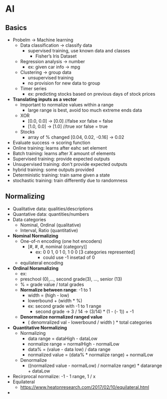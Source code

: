 # AI
## Basics
- Probelm -> Machine learning
    - Data classification -> classify data
        - supervised training, use known data and classes 
            - Fisher’s Iris Dataset	
    - Regression analysis -> number
        - ex: given car info -> mpg
    - Clustering -> group data
        - unsupervised training
        - no provision for new data to group
    - Timer series
        - ex: predicting stocks based on previous days of stock prices
- **Translating inputs as a vector**
    - Important to normalize values within a range
        - large range is best, avoid too much extreme ends data
    - XOR
        - [0.0, 0.0] -> [0.0] //false xor false = false
        - [1.0, 0.0] -> [1.0] //true xor false = true
    - Stocks
        - array of % changed [0.04, 0.02, -0.16] -> 0.02
- Evaluate success -> scoring function
- Online training: learns after eahc set element
- Batch training: learns after X amount of elements 
- Supervised training: provide expected outputs
- Unsupervised training: don't provide expected outputs
- hybrid training: some outputs provided
- Deterministic training: train same given a state
- stochastic training: train differently due to randomness
## Normalizing
- Qualitative data: qualities/descriptions
- Quantative data: quantities/numbers
- Data categories
    - Nominal, Ordinal (qualitative)
    - Interval, Ratio (quantitative)
- **Nominal Normalizing**
    - One-of-n encoding (one hot encoders)
        - [#, #, #, nominal (category)] 
            - ex: 0 0 1, 0 1 0, 1 0 0  [3 categories represented]
                - could use -1 insetad of 0
    - equilateral encoding
- **Ordinal Noramalizing**
    - ex: 
    - preschool (0),..., second grade(3), ..., senior (13)
    - % = grade value / total grades 
    - **Normalize between range**: -1 to 1
        - width = (high - low) 
        - lowerbound + (width * %) 
        - ex: second grade with -1 to 1 range
            - second grade -> 3 / 14 -> (3/14) * (1 - (- 1)) + -1
    - **Denormalize normalized ranged value**
        - ( denomralized val - lowerbound / width ) * total categories
- **Quantitative Normalizing**
    - Normalizing
        - data range = dataHigh - dataLow
        - normalize range = normalHigh - normalLow
        - data% = (value - data low) / data range
        - normalized value = (data% * normalize range) + normalLow
    - Denormalize
        - ((normalized value  - normalLow) / normalize range) * datarange + dataLow
- Recirprocal normalize: -1 - 1 range, 1 / x
- Equilateral 
    - https://www.heatonresearch.com/2017/02/10/equilateral.html 
- 